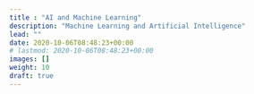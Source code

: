 ```yaml
---
title : "AI and Machine Learning"
description: "Machine Learning and Artificial Intelligence"
lead: ""
date: 2020-10-06T08:48:23+00:00
# lastmod: 2020-10-06T08:48:23+00:00
images: []
weight: 10
draft: true
---
```

